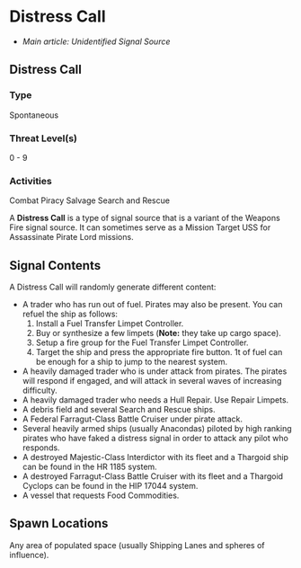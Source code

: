 # Distress Call
- *Main article: Unidentified Signal Source*

## Distress Call

### Type

Spontaneous

### Threat Level(s)

0 - 9

### Activities

Combat
Piracy
Salvage
Search and Rescue

A **Distress Call** is a type of signal source that is a variant of the Weapons Fire signal source. It can sometimes serve as a Mission Target USS for Assassinate Pirate Lord missions.

## Signal Contents

A Distress Call will randomly generate different content:

- A trader who has run out of fuel. Pirates may also be present. You can refuel the ship as follows:
    1. Install a Fuel Transfer Limpet Controller.
    2. Buy or synthesize a few limpets (**Note:** they take up cargo space).
    3. Setup a fire group for the Fuel Transfer Limpet Controller.
    4. Target the ship and press the appropriate fire button. 1t of fuel can be enough for a ship to jump to the nearest system.
- A heavily damaged trader who is under attack from pirates. The pirates will respond if engaged, and will attack in several waves of increasing difficulty.
- A heavily damaged trader who needs a Hull Repair. Use Repair Limpets.
- A debris field and several Search and Rescue ships.
- A Federal Farragut-Class Battle Cruiser under pirate attack.
- Several heavily armed ships (usually Anacondas) piloted by high ranking pirates who have faked a distress signal in order to attack any pilot who responds.
- A destroyed Majestic-Class Interdictor with its fleet and a Thargoid ship can be found in the HR 1185 system.
- A destroyed Farragut-Class Battle Cruiser with its fleet and a Thargoid Cyclops can be found in the HIP 17044 system.
- A vessel that requests Food Commodities.

## Spawn Locations

Any area of populated space (usually Shipping Lanes and spheres of influence).